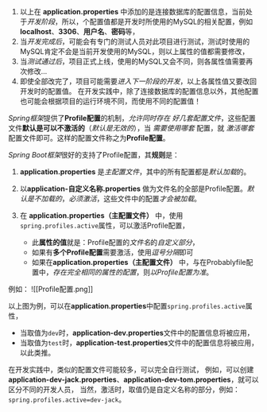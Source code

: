 
1. 以上在 **application.properties** 中添加的是连接数据库的配置信息，当前处于*开发阶段*，所以，个配置值都是开发时所使用的MySQL的相关配置，例如**localhost**、**3306**、**用户名**、**密码**等，
2. 当*开发完成后*，可能会有专门的测试人员对此项目进行测试，测试时使用的MySQL肯定不会是当前开发使用的MySQL，则以上属性的值都需要修改，
3. 当*测试通过后*，项目正式上线，使用的MySQL又会不同，则各属性值需要再次修改...
4. 即使全部改完了，项目可能需要*进入下一阶段的开发*，以上各属性值又要改回开发时的配置值。
在开发实践中，除了连接数据库的配置信息以外，其他配置也可能会根据项目的运行环境不同，而使用不同的配置值！


*Spring框架*提供了**Profile配置**的机制，*允许同时存在 好几套配置文件*，这些配置文件**默认是可以不激活的**（*默认是无效的*），当 *需要使用哪套* 配置，就 *激活哪套* 配置文件即可。这样的配置文件称之为**Profile配置**。

*Spring Boot框架*很好的支持了Profile配置，其**规则**是：
1. **application.properties** 是*主配置文件*，其中的所有配置都是*默认加载*的。

2. 以**application-自定义名称.properties** 做为文件名的全部是Profile配置。*默认是不加载的*，*必须激活*，这些文件中的配置*才会被加载*。

3. 在 **application.properties（主配置文件）** 中，使用`spring.profiles.active`属性，可以激活Profile配置，
    - 此**属性的值**就是：Profile配置的*文件名*的*自定义部分*，
    - 如果有**多个Profile配置**需要激活，使用*逗号分隔*即可
    - 如果在**application.properties（主配置文件）** 中，与在Probablyfile配置中，*存在完全相同的属性的配置*，则*以Profile配置为准*。

例如：
![[Profile配置.png]]

以上图为例，可以在**application.properties**中配置`spring.profiles.active`属性，
- 当取值为`dev`时，**application-dev.properties**文件中的配置信息将被应用，
- 当取值为`test`时，**application-test.properties**文件中的配置信息将被应用，以此类推。  
  
在开发实践中，类似的配置文件可能较多，可以完全自行测试，
例如，可以创建**application-dev-jack.properties**、**application-dev-tom.properties**，就可以区分不同的开发人员，
当然，激活时，取值仍是自定义名称的部分，例如：`spring.profiles.active=dev-jack`。
